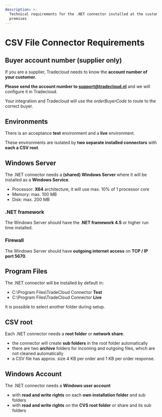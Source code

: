 ```yaml
---
description: >-
  Technical requirements for the .NET connector installed at the customer
  premises
---
```


# CSV File Connector Requirements

## Buyer account number (supplier only)

If you are a supplier, Tradecloud needs to know the **account number of your customer.**

**Please send the account number to support@tradecloud.nl** and we will configure it in Tradecloud.

Your integration and Tradecloud will use the _orderBuyerCode_ to route to the correct buyer.

## Environments

There is an acceptance **test** environment and a **live** environment.

These environments are isolated by **two separate installed connectors** with **each a CSV root**.

## Windows Server

The .NET connector needs a **(shared) Windows Server** where it will be installed as a **Windows Service**.

* Processor: **X64** architecture, it will use max. 10% of 1 processor core
* Memory: max. 100 MB
* Disk: max. 200 MB

### .NET framework

The Windows Server should have the .**NET framework 4.5** or higher run time installed.

### Firewall

The Windows Server should have **outgoing internet access** on **TCP / IP port 5670**.

## Program Files

The .NET connector will be installed by default in:

* C:\Program Files\TradeCloud Connector **Test**
* C:\Program Files\TradeCloud Connector **Live**

It is possible to select another folder during setup.

## CSV root

Each .NET connector needs a **root folder** or **network share**.

* the connector will create **sub folders** in the root folder automatically
* there are two **archive** folders for incoming and outgoing files, which are not cleaned automatically
* a CSV file has approx. size 4 KB per order and 1 KB per order response.

## Windows Account

The .NET connector needs a **Windows user account**

* with **read and write rights** on each **own installation folder** and sub folders
* with **read and write rights** on the **CVS root folder** or share and its sub folders
